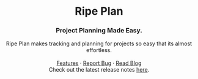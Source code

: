 <div align="center">
  <h1>Ripe Plan</h1>

  <h3 align="center">Project Planning Made Easy.</h3>

  <p align="center">
    Ripe Plan makes tracking and planning for projects so easy that its almost effortless.
    <br />
    <br />
    <a href="https://ripeplan.com">Features</a>
    ·
    <a href="https://github.com/ripeplan/issue-tracking/issues/new/choose">Report Bug</a>
    ·
    <a href="https://ripeplan.com/blog">Read Blog</a>
    <br />
    Check out the latest release notes
    <a href="https://ripeplan.com/release-notes">here</a>.
    <br />
  </p>
</div>
